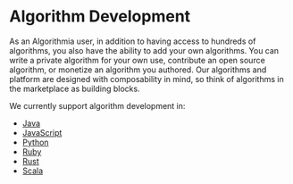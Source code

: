 # Algorithm Development

As an Algorithmia user, in addition to having access to hundreds of algorithms, you also have the ability to add your own algorithms. You can write a private algorithm for your own use, contribute an open source algorithm, or monetize an algorithm you authored. Our algorithms and platform are designed with composability in mind, so think of algorithms in the marketplace as building blocks.

We currently support algorithm development in:

* [Java](http://developers.algorithmia.com/algorithm-development/guides/java-guide/)
* [JavaScript](http://developers.algorithmia.com/algorithm-development/guides/javascript-guide/)
* [Python](http://developers.algorithmia.com/algorithm-development/guides/python-guide/)
* [Ruby](http://developers.algorithmia.com/algorithm-development/guides/ruby-guide/)
* [Rust](http://developers.algorithmia.com/algorithm-development/guides/rust-guide//)
* [Scala](http://developers.algorithmia.com/algorithm-development/guides/scala-guide/)
